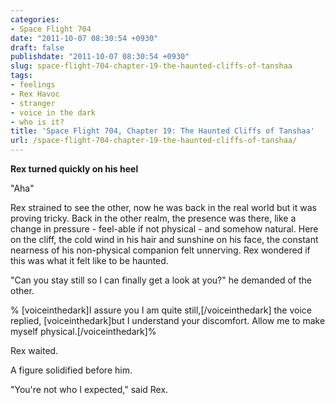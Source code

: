 ```yaml
---
categories:
- Space Flight 704
date: "2011-10-07 08:30:54 +0930"
draft: false
publishdate: "2011-10-07 08:30:54 +0930"
slug: space-flight-704-chapter-19-the-haunted-cliffs-of-tanshaa
tags:
- feelings
- Rex Havoc
- stranger
- voice in the dark
- who is it?
title: 'Space Flight 704, Chapter 19: The Haunted Cliffs of Tanshaa'
url: /space-flight-704-chapter-19-the-haunted-cliffs-of-tanshaa/
---
```

**Rex turned quickly on his heel**

"Aha"

Rex strained to see the other, now he was back in the real world but it
was proving tricky. Back in the other realm, the presence was there,
like a change in pressure - feel-able if not physical - and somehow
natural. Here on the cliff, the cold wind in his hair and sunshine on
his face, the constant nearness of his non-physical companion felt
unnerving. Rex wondered if this was what it felt like to be haunted.

"Can you stay still so I can finally get a look at you?" he demanded of
the other.

% \[voiceinthedark\]I assure you I am quite still,\[/voiceinthedark\]
the voice replied, \[voiceinthedark\]but I understand your discomfort.
Allow me to make myself physical.\[/voiceinthedark\]%

Rex waited.

A figure solidified before him.

"You're not who I expected," said Rex.